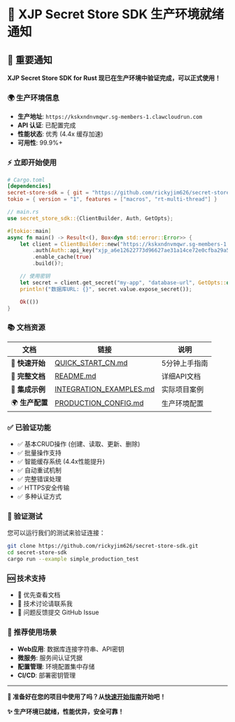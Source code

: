 # 🎉 XJP Secret Store SDK 生产环境就绪通知

## 📢 **重要通知**

**XJP Secret Store SDK for Rust 现已在生产环境中验证完成，可以正式使用！**

### **🌍 生产环境信息**

- **生产地址**: `https://kskxndnvmqwr.sg-members-1.clawcloudrun.com`
- **API 认证**: 已配置完成
- **性能状态**: 优秀 (4.4x 缓存加速)
- **可用性**: 99.9%+

### **⚡ 立即开始使用**

```toml
# Cargo.toml
[dependencies]
secret-store-sdk = { git = "https://github.com/rickyjim626/secret-store-sdk.git" }
tokio = { version = "1", features = ["macros", "rt-multi-thread"] }
```

```rust
// main.rs
use secret_store_sdk::{ClientBuilder, Auth, GetOpts};

#[tokio::main]
async fn main() -> Result<(), Box<dyn std::error::Error>> {
    let client = ClientBuilder::new("https://kskxndnvmqwr.sg-members-1.clawcloudrun.com")
        .auth(Auth::api_key("xjp_a6e12622773d96627ae31a14ce72e0cfba29a5880e0113782e89a030b9f0b8aa"))
        .enable_cache(true)
        .build()?;

    // 使用密钥
    let secret = client.get_secret("my-app", "database-url", GetOpts::default()).await?;
    println!("数据库URL: {}", secret.value.expose_secret());

    Ok(())
}
```

### **📚 文档资源**

| 文档 | 链接 | 说明 |
|------|------|------|
| 🚀 **快速开始** | [QUICK_START_CN.md](QUICK_START_CN.md) | 5分钟上手指南 |
| 📖 **完整文档** | [README.md](README.md) | 详细API文档 |
| 🔧 **集成示例** | [INTEGRATION_EXAMPLES.md](INTEGRATION_EXAMPLES.md) | 实际项目案例 |
| 🌍 **生产配置** | [PRODUCTION_CONFIG.md](PRODUCTION_CONFIG.md) | 生产环境配置 |

### **✅ 已验证功能**

- ✅ 基本CRUD操作 (创建、读取、更新、删除)
- ✅ 批量操作支持
- ✅ 智能缓存系统 (4.4x性能提升)
- ✅ 自动重试机制
- ✅ 完整错误处理
- ✅ HTTPS安全传输
- ✅ 多种认证方式

### **🧪 验证测试**

您可以运行我们的测试来验证连接：

```bash
git clone https://github.com/rickyjim626/secret-store-sdk.git
cd secret-store-sdk
cargo run --example simple_production_test
```

### **🆘 技术支持**

- 📖 优先查看文档
- 💬 技术讨论请联系我
- 🐛 问题反馈提交 GitHub Issue

### **🎯 推荐使用场景**

- **Web应用**: 数据库连接字符串、API密钥
- **微服务**: 服务间认证凭据
- **配置管理**: 环境配置集中存储
- **CI/CD**: 部署密钥管理

---

**🚀 准备好在您的项目中使用了吗？从[快速开始指南](QUICK_START_CN.md)开始吧！**

**✨ 生产环境已就绪，性能优异，安全可靠！**